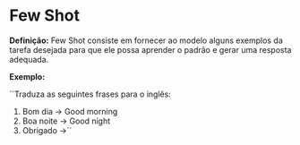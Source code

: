 # Few Shot
>
**Definição:** 
Few Shot consiste em fornecer ao modelo alguns exemplos da tarefa 
desejada para que ele possa aprender o padrão e gerar uma resposta 
adequada.
>
>
**Exemplo:** 
>
> 
``Traduza as seguintes frases para o inglês:
1. Bom dia -> Good morning
2. Boa noite -> Good night
3. Obrigado ->``
>

